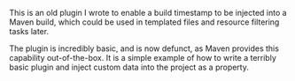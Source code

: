 This is an old plugin I wrote to enable a build timestamp to be injected into
a Maven build, which could be used in templated files and resource filtering tasks later.

The plugin is incredibly basic, and is now defunct, as Maven provides this capability 
out-of-the-box. It is a simple example of how to write a terribly basic plugin and inject
custom data into the project as a property.
